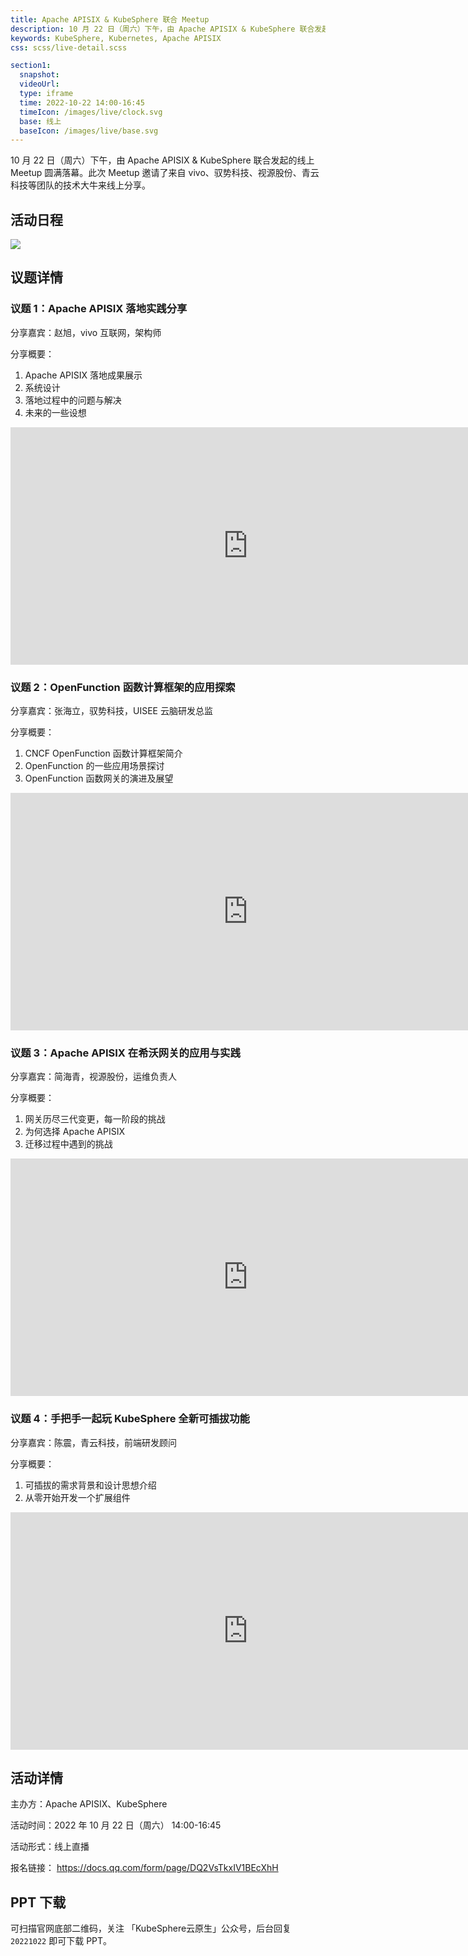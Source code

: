 ```yaml
---
title: Apache APISIX & KubeSphere 联合 Meetup
description: 10 月 22 日（周六）下午，由 Apache APISIX & KubeSphere 联合发起的线上 Meetup，正在热烈报名中。此次 Meetup 邀请了来自 vivo、驭势科技、视源股份、青云科技等团队的技术大牛来线上分享。
keywords: KubeSphere, Kubernetes, Apache APISIX 
css: scss/live-detail.scss

section1:
  snapshot: 
  videoUrl: 
  type: iframe
  time: 2022-10-22 14:00-16:45
  timeIcon: /images/live/clock.svg
  base: 线上
  baseIcon: /images/live/base.svg
---
```


10 月 22 日（周六）下午，由 Apache APISIX & KubeSphere 联合发起的线上 Meetup 圆满落幕。此次 Meetup 邀请了来自 vivo、驭势科技、视源股份、青云科技等团队的技术大牛来线上分享。

## 活动日程

![](https://pek3b.qingstor.com/kubesphere-community/images/apisix-kubesphere-1022.png)

## 议题详情

### 议题 1：Apache APISIX 落地实践分享

分享嘉宾：赵旭，vivo 互联网，架构师

分享概要：
1. Apache APISIX 落地成果展示
2. 系统设计
3. 落地过程中的问题与解决
4. 未来的一些设想

<iframe width="760" height="380" src="https://player.bilibili.com/player.html?aid=646916453&bvid=BV1Qe4y177sm&cid=870790146&page=1&high_quality=1" scrolling="no" border="0" frameborder="no" framespacing="0" allowfullscreen="true"> </iframe>

### 议题 2：OpenFunction 函数计算框架的应用探索

分享嘉宾：张海立，驭势科技，UISEE 云脑研发总监

分享概要：
1. CNCF OpenFunction 函数计算框架简介
2. OpenFunction 的一些应用场景探讨
3. OpenFunction 函数网关的演进及展望

<iframe width="760" height="380" src="https://player.bilibili.com/player.html?aid=561971794&bvid=BV1oe4y1e72A&cid=870798100&page=1&high_quality=1" scrolling="no" border="0" frameborder="no" framespacing="0" allowfullscreen="true"> </iframe>

### 议题 3：Apache APISIX 在希沃网关的应用与实践

分享嘉宾：简海青，视源股份，运维负责人

分享概要：
1. 网关历尽三代变更，每一阶段的挑战
2. 为何选择 Apache APISIX
3. 迁移过程中遇到的挑战

<iframe width="760" height="380" src="https://player.bilibili.com/player.html?aid=689468475&bvid=BV1sm4y1F7Nh&cid=870800109&page=1&high_quality=1" scrolling="no" border="0" frameborder="no" framespacing="0" allowfullscreen="true"> </iframe>

### 议题 4：手把手一起玩 KubeSphere 全新可插拔功能

分享嘉宾：陈震，青云科技，前端研发顾问

分享概要：
1. 可插拔的需求背景和设计思想介绍
2. 从零开始开发一个扩展组件

<iframe width="760" height="380" src="https://player.bilibili.com/player.html?aid=346985450&bvid=BV11R4y1Q7ko&cid=870801120&page=1&high_quality=1" scrolling="no" border="0" frameborder="no" framespacing="0" allowfullscreen="true"> </iframe>

## 活动详情

主办方：Apache APISIX、KubeSphere

活动时间：2022 年 10 月 22 日（周六） 14:00-16:45

活动形式：线上直播

报名链接： https://docs.qq.com/form/page/DQ2VsTkxIV1BEcXhH

## PPT 下载

可扫描官网底部二维码，关注 「KubeSphere云原生」公众号，后台回复 `20221022` 即可下载 PPT。